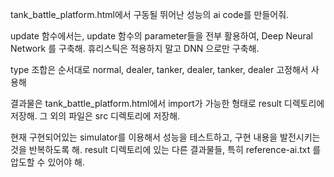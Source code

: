 tank_battle_platform.html에서 구동될 뛰어난 성능의 ai code를 만들어줘.

update 함수에서는, update 함수의 parameter들을 전부 활용하여, Deep Neural Network 를 구축해.
휴리스틱은 적용하지 말고 DNN 으로만 구축해.

type 조합은 순서대로 normal, dealer, tanker, dealer, tanker, dealer 고정해서 사용해 

결과물은 tank_battle_platform.html에서 import가 가능한 형태로 result 디렉토리에 저장해.
그 외의 파일은 src 디렉토리에 저장해.

현재 구현되어있는 simulator를 이용해서 성능을 테스트하고, 구현 내용을 발전시키는 것을 반복하도록 해.
result 디렉토리에 있는 다른 결과물들, 특히 reference-ai.txt 를 압도할 수 있어야 해. 
